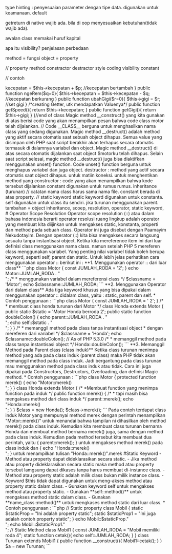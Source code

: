 type hinting :
penyesuaian parameter dengan tipe data. digunakan untuk keamanaan.
default

getreturn di native wajib ada. bila di oop menyesuaikan kebutuhan(tidak wajib ada).

awalan class memakai huruf kapital

apa itu visibility?
penjelasan
perbedaan

method = fungsi
object = property

//
property
method
constractor
destractor
style coding
visibility
constant

// contoh
<?php 
class Kipas {
    
    /*ini properties*/
    public $merek = '';
    public $harga = 0;
    public $warna = 'putih'; 
    
    /*creating methods*/    
    public function tancapGas($p=0){ //method sperti bisa dibilang jg Setter
        
          $this->kecepatan = $this->kecepatan + $p; //kecepatan bertambah
    }
    
    public function ngeRem($q=0){
        
        $this->kecepatan = $this->kecepatan - $q; //kecepatan berkurang
    }
    
    public function ubahGigi($r=0){
        
        $this->gigi = $r; //set gigi
    }
    
    /*creating Getter, utk mendapatkan Valuenya*/   
    public function getSpeed(){ 
        
        return $this->kecepatan;
    }
    public function getGigi(){ 
        
        return $this->gigi;
    }
        
}//end of class


Magic method __construct() yang kita gunakan di atas berisi code yang akan menampilkan pesan bahwa code class motor telah dijalankan.
// Code __CLASS__ berguna untuk menghasilkan nama class yang sedang digunakan.
Magic method __destruct() adalah method yang aktif secara otomatis saat sebuah object dihapus.
Semua value yang disimpan oleh PHP saat script berakhir akan terhapus secara otomatis termasuk di dalamnya variabel dan object. Magic method __destruct() di atas secara otomatis dijalankan saat object $motorku telah dihapus.

Selain saat script selesai, magic method __destruct() juga bisa diaktifkan menggunakan unset() function.

Code unset() function berguna untuk menghapus variabel dan juga object.

destructor :
method yang actif secara otomatis saat object  dihapus.
untuk matiin koneksi. untuk menghentikan method yang 
constructor :
code yang akan menampilkan bahwa kode tersebut dijalankan 

constant digunakan untuk rumus rumus.
inheritance (turunan)

// catatan
nama class harus sama nama file.
constant berada di atas property.

// static keyword
static keyword digunakan untuk constanta.
self digunakan untuk class itu sendiri. jika turunan menggunakan parent.


tambahan = 
object inheritance, scoep, resolution, operator, static keyword, 


# Operator Scope Resolution
Operator scope resolution (::) atau dalam bahasa indonesia berarti operator resolusi ruang lingkup adalah operator yang membuat kita diijinkan untuk mengakses static, konstanta, properti dan method pada sebuah class. Operator ini juga disebut dengan Paamayim Nekudotayim. Dengan operator (::) kita bisa mengakses secara langsung sesuatu tanpa instantisasi object. 
Ketika kita mereference item ini dari luar definisi class menggunakan nama class. namun setelah PHP 5 mereferen class menggunakan variabel. Yang penting nilai variabel tidak boleh berupa keyword, seperti self, parent dan static.

Untuk lebih jelas perhatikan cara menggunakan operator :: berikut ini :
**1. Menggunakan operator :: dari luar class**

```php
class Motor
{
    const JUMLAH_RODA = '2';
}

echo Motor::JUMLAH_RODA . "<br>";
/*
* menggunakan variabel dalam mereferensi class
*/
$classname = 'Motor';
echo $classname::JUMLAH_RODA;
```
**2. Menggunakan Operator dari dalam class**

Ada tiga keyword khusus yang bisa dipakai dalam menggunakan operator :: didalam class, yaitu : static, parent dan self.
* Contoh penggunaan :
```php 
class Motor {  
    const JUMLAH_RODA = ' 2';  
 }  

/*
* membuat class honda turunan dari Motor
*/
class Honda extends Motor  
{  
    public static $static = 'Motor Honda berroda 2';  
    public static function doubleColon() 
    {  
        echo parent::JUMLAH_RODA . "<br/>";  
        echo self::$static . "<br/>";  
    }  
}  

/*
* memanggil method pada class tanpa instantisasi object  
* dengan mereferen dari variabel  
*/
 $classname = 'Honda';  
 echo $classname::doubleColon(); // As of PHP 5.3.0  

/*
* memanggil method pada class tanpa instantisasi object  
*/
Honda::doubleColon();  
```

**3. Memanggil Method pada Parent class (class induk)**

Ketika class turunan menimpa method yang ada pada class induk (parent class) maka PHP tidak akan memanggil method pada class induk. Jadi bergantung pada class turunan mau menggunakan method pada class induk atau tidak. Cara ini juga dipakai pada Constructors,  Destructors, Overloading, dan definisi Magic method.

* Contoh penggunaan :

```php 
class Motor  
{  
    protected function merek() 
    {  
        echo "Motor::merek()<br/>";  
    }  
}  

class Honda extends Motor  
{  
    /*
    *Membuat function yang menimpa function pada induk  
    */
    public function merek()  
    {  
        /*
        * tapi masih bisa mengakses method dari class induk  
        */
        parent::merek();  

        echo "Honda::merek()<br/>";  
    }  
}  

$class = new Honda();  
$class->merek();  
```
Pada contoh terdapat class induk Motor yang mempunyai method merek dengan perintah menampilkan "Motor::merek()" untuk menandai bahwa tampilan ni dihasilkan oleh method merek() pada class induk.

Kemudian kita membuat class turunan bernama Honda dan membuat method bernama merek() juga, sama dengan method pada class induk. Kemudian pada method tersebut kita membuat dua perintah, yaitu { parent::merek(); } untuk mengakses method merek() pada class induk dan { echo "Honda::merek()<br/>"; } untuk menampilkan tulisan "Honda::merek()".merek

#Static Keyword
 
- Method atau property dapat dideklarasikan secara static.
- Jika method atau property dideklarasikan secara static maka method atau property tersebut lamgsung dapat dikases tanpa harus membuat di-instance class.
- Method atau property static adalah milik class bukan milik instance class.
- Keyword $this tidak dapat digunakan untuk meng-akses method atau property static dalam class.
- Gunakan keyword self untuk mengakses method atau property static.
- Gunakan **self::method()** untuk mengakses method static dalam class.
- Gunakan **name_class::method()** untuk mengkases method static dari luar class.

* Contoh penggunaan :

```php
// Static property
class Mobil {
    static $staticProp = "Ini adalah property static";
    static $staticProp1 = "Ini juga adalah contoh property static";
}

echo Mobil::$staticProp."<br />";
echo Mobil::$staticProp1."<br />";

// Static Method
class Mobil1 {
    const JUMLAH_RODA = "Mobil memiliki roda 4";
   
    static function cetak(){
        echo self::JUMLAH_RODA;
    }
}

class Turunan extends Mobil1 {
    public function __construct(){
        Mobil1::cetak();
    }    
}

$a = new Turunan;
```